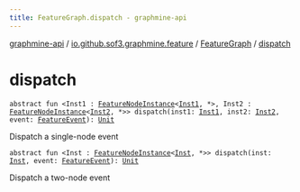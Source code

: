 ```yaml
---
title: FeatureGraph.dispatch - graphmine-api
---
```


[graphmine-api](../../index.html) / [io.github.sof3.graphmine.feature](../index.html) / [FeatureGraph](index.html) / [dispatch](./dispatch.html)

# dispatch

`abstract fun <Inst1 : `[`FeatureNodeInstance`](../-feature-node-instance/index.html)`<`[`Inst1`](dispatch.html#Inst1)`, *>, Inst2 : `[`FeatureNodeInstance`](../-feature-node-instance/index.html)`<`[`Inst2`](dispatch.html#Inst2)`, *>> dispatch(inst1: `[`Inst1`](dispatch.html#Inst1)`, inst2: `[`Inst2`](dispatch.html#Inst2)`, event: `[`FeatureEvent`](../-feature-event.html)`): `[`Unit`](https://kotlinlang.org/api/latest/jvm/stdlib/kotlin/-unit/index.html)

Dispatch a single-node event

`abstract fun <Inst : `[`FeatureNodeInstance`](../-feature-node-instance/index.html)`<`[`Inst`](dispatch.html#Inst)`, *>> dispatch(inst: `[`Inst`](dispatch.html#Inst)`, event: `[`FeatureEvent`](../-feature-event.html)`): `[`Unit`](https://kotlinlang.org/api/latest/jvm/stdlib/kotlin/-unit/index.html)

Dispatch a two-node event

